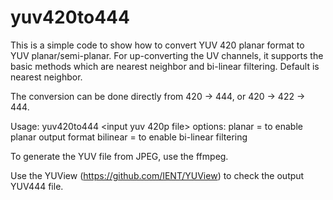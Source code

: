 # yuv420to444

This is a simple code to show how to convert YUV 420 planar format to YUV planar/semi-planar. For up-converting the UV channels, it supports the basic methods which are nearest neighbor and bi-linear filtering. Default is nearest neighbor.

The conversion can be done directly from 420 -> 444, or 420 -> 422 -> 444.

Usage: yuv420to444 <input yuv 420p file> <width> <height> <output file>
       options:
         planar = to enable planar output format
         bilinear = to enable bi-linear filtering

To generate the YUV file from JPEG, use the ffmpeg.

Use the YUView (https://github.com/IENT/YUView) to check the output YUV444 file.
